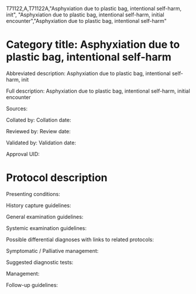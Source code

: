 T71122,A,T71122A,"Asphyxiation due to plastic bag, intentional self-harm, init", "Asphyxiation due to plastic bag, intentional self-harm, initial encounter","Asphyxiation due to plastic bag, intentional self-harm"
# Category title: Asphyxiation due to plastic bag, intentional self-harm

Abbreviated description: Asphyxiation due to plastic bag, intentional self-harm, init

Full description: Asphyxiation due to plastic bag, intentional self-harm, initial encounter

Sources:

Collated by:
Collation date:

Reviewed by:
Review date:

Validated by:
Validation date:

Approval UID:

# Protocol description

Presenting conditions:

History capture guidelines:

General examination guidelines:

Systemic examination guidelines:

Possible differential diagnoses with links to related protocols:

Symptomatic / Palliative management:

Suggested diagnostic tests:

Management:

Follow-up guidelines:
